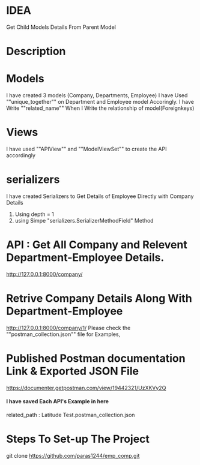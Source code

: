 
# IDEA
Get Child Models Details From Parent Model

# Description

# Models
I have created 3 models (Company, Departments, Employee)
I have Used ""unique_together"" on Department and Employee model Accoringly. 
I have Write ""related_name"" When I Write the relationship of model(Foreignkeys) 

# Views
I have used ""APIView"" and ""ModelViewSet"" to create the API accordingly

# serializers 
I have created Serializers to Get Details of Employee Directly with Company Details
1) Using depth = 1
2) using Simpe "serializers.SerializerMethodField" Method

# API : Get All Company and Relevent Department-Employee Details.
http://127.0.0.1:8000/company/

# Retrive Company Details Along With Department-Employee
http://127.0.0.1:8000/company/1/
Please check the  ""postman_collection.json"" file for Examples,


# Published Postman documentation Link &  Exported JSON File
https://documenter.getpostman.com/view/19442321/UzXKVy2Q

#### I have saved Each API's Example in here ####
related_path : Latitude Test.postman_collection.json



# Steps To Set-up The Project 
git clone https://github.com/paras1244/emp_comp.git
